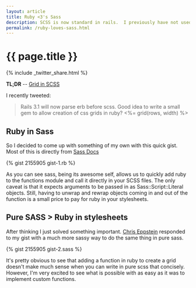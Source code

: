 ```yaml
---
layout: article
title: Ruby <3's Sass
description: SCSS is now standard in rails.  I previously have not used SASS because I don't particularly care for significant white space.  However, now having use SCSS just a little I know that I should have been on this bandwagon a long time ago.  Here I'll how to use ruby to define your own functions and then how to write a dynamic CSS grid using SCSS.
permalink: /ruby-loves-sass.html
---
```


# {{ page.title }}

{% include _twitter_share.html %}

<span class="small">**TL;DR** -- <a href="#sass_implementation">Grid in SCSS</a></span>

I recently tweeted:

>Rails 3.1 will now parse erb before scss. Good idea to write a small gem to allow creation of css grids in ruby? <%= grid(rows, width) %>

## Ruby in Sass

So I decided to come up with something of my own with this quick gist. Most of this is directly from [Sass Docs](http://sass-lang.com/docs/yardoc/Sass/Script/Functions.html)

{% gist 2155905 gist-1.rb %}

As you can see sass, being its awesome self, allows us to quickly add ruby to the functions module and call it directly in your SCSS files. The only caveat is that it expects arguments to be passed in as Sass::Script::Literal objects. Still, having to unwrap and rewrap objects coming in and out of the function is a small price to pay for ruby in your stylesheets.

## Pure SASS > Ruby in stylesheets
After thinking I just solved something important.  [Chris Eppstein](https://twitter.com/#!/chriseppstein) responded to my gist with a much more sassy way to do the same thing in pure sass.  <a id="sass_implementation"></a>

{% gist 2155905 gist-2.sass %}

It's pretty obvious to see that adding a function in ruby to create a grid doesn't make much sense when you can write in pure scss that concisely.  However, I'm very excited to see what is possible with as easy as it was to implement custom functions.
